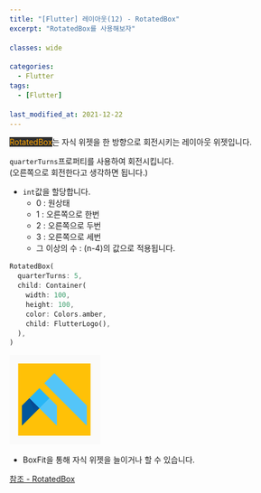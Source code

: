 ```yaml
---
title: "[Flutter] 레이아웃(12) - RotatedBox"
excerpt: "RotatedBox를 사용해보자"

classes: wide

categories:
  - Flutter
tags:
  - [Flutter]

last_modified_at: 2021-12-22
---
```


<mark style="background-color: #2e2e2e; color: orange;">RotatedBox</mark>는 자식 위젯을 한 방향으로 회전시키는 레이아웃 위젯입니다.

`quarterTurns`프로퍼티를 사용하여 회전시킵니다.   
(오른쪽으로 회전한다고 생각하면 됩니다.)

* `int`값을 할당합니다.
  * 0 : 원상태
  * 1 : 오른쪽으로 한번
  * 2 : 오른쪽으로 두번
  * 3 : 오른쪽으로 세번
  * 그 이상의 수 : (n-4)의 값으로 적용됩니다.

```dart
RotatedBox(
  quarterTurns: 5,
  child: Container(
    width: 100,
    height: 100,
    color: Colors.amber,
    child: FlutterLogo(),
  ),
)
```

![rotatedbox](/images/flutter-image/rotatedBox.png)

* BoxFit을 통해 자식 위젯을 늘이거나 할 수 있습니다.

[참조 - RotatedBox](https://api.flutter.dev/flutter/widgets/RotatedBox-class.html)